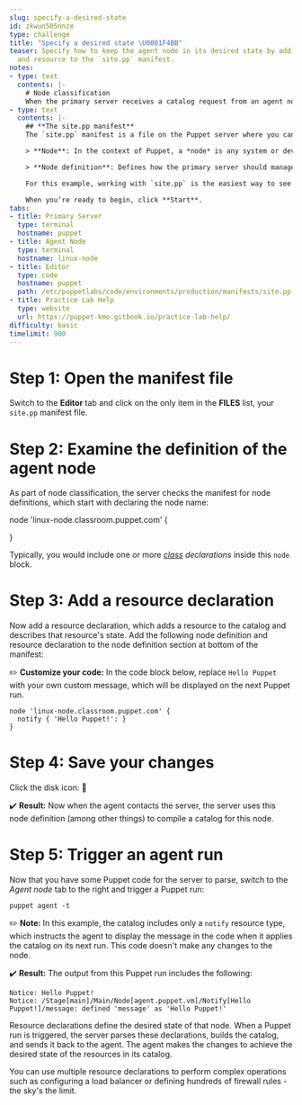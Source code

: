 ```yaml
---
slug: specify-a-desired-state
id: zkwun505nnze
type: challenge
title: "Specify a desired state \U0001F4BB"
teaser: Specify how to keep the agent node in its desired state by adding a node definition
  and resource to the `site.pp` manifest.
notes:
- type: text
  contents: |-
    # Node classification
    When the primary server receives a catalog request from an agent node with a valid certificate, it begins a process called [*node classification*](https://puppet.com/docs/puppet/latest/glossary.html#classify) to determine what Puppet code to compile to generate a catalog for the agent. The primary server gets this information from the `site.pp` manifest.
- type: text
  contents: |-
    ## **The site.pp manifest**
    The `site.pp` manifest is a file on the Puppet server where you can write node definitions and specify your nodes' desired states.

    > **Node**: In the context of Puppet, a *node* is any system or device in your infrastructure.

    > **Node definition**: Defines how the primary server should manage a given system. When an agent contacts the server, the server checks the `site.pp` manifest for node definitions that match the node name. Node definitions enable you to assign specific configurations to specific nodes.

    For this example, working with `site.pp` is the easiest way to see how node classification works. You can also get node classification info in the PE console.

    When you’re ready to begin, click **Start**.
tabs:
- title: Primary Server
  type: terminal
  hostname: puppet
- title: Agent Node
  type: terminal
  hostname: linux-node
- title: Editor
  type: code
  hostname: puppet
  path: /etc/puppetlabs/code/environments/production/manifests/site.pp
- title: Practice Lab Help
  type: website
  url: https://puppet-kmo.gitbook.io/practice-lab-help/
difficulty: basic
timelimit: 900
---
```

# Step 1: Open the manifest file
Switch to the **Editor** tab and click on the only item in the **FILES** list, your `site.pp` manifest file.

# Step 2: Examine the definition of the agent node
As part of node classification, the server checks the manifest for node definitions, which start with declaring the node name:

node 'linux-node.classroom.puppet.com' {

}


Typically, you would include one or more *[class](https://puppet.com/docs/puppet/latest/glossary.html#class) declarations* inside this `node` block.

# Step 3: Add a resource declaration
Now add a resource declaration, which adds a resource to the catalog and describes that resource's state. Add the following node definition and resource declaration to the node definition section at bottom of the manifest:

✏️ **Customize your code:** In the code block below, replace `Hello Puppet` with your own custom message, which will be displayed on the next Puppet run.

```
node 'linux-node.classroom.puppet.com' {
  notify { 'Hello Puppet!': }
}
```

# Step 4: Save your changes
Click the disk icon: 💾

✔️ **Result:** Now when the agent contacts the server, the server uses this node definition (among other things) to compile a catalog for this node.

# Step 5: Trigger an agent run
Now that you have some Puppet code for the server to parse, switch to the *Agent node* tab to the right and trigger a Puppet run:
```
puppet agent -t
```

✏️ **Note:**  In this example, the catalog includes only a `notify` resource type, which instructs the agent to display the message in the code when it applies the catalog on its next run. This code doesn't make any changes to the node.

✔️ **Result:** The output from this Puppet run includes the following:

```
Notice: Hello Puppet!
Notice: /Stage[main]/Main/Node[agent.puppet.vm]/Notify[Hello Puppet!]/message: defined 'message' as 'Hello Puppet!'
```

Resource declarations define the desired state of that node. When a Puppet run is triggered, the server parses these declarations, builds the catalog, and sends it back to the agent. The agent makes the changes to achieve the desired state of the resources in its catalog.

You can use multiple resource declarations to perform complex operations such as configuring a load balancer or defining hundreds of firewall rules - the sky's the limit.